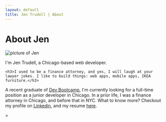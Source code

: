```yaml
---
layout: default
title: Jen Trudell | About
---
```


<div class="post">
	<h1 class="pageTitle">About Jen</h1>
	<img id = "jenpic" src="{{ '/assets/img/jen.jpg' | prepend: site.baseurl }}" alt="picture of Jen">
	<p class="intro">I'm Jen Trudell, a Chicago-based web developer.</p>

	<h3>I used to be a finance attorney, and yes, I will laugh at your lawyer jokes. I like to build things: web apps, mobile apps, IKEA furniture.</h3>
	
  <p>A recent graduate of <a href="http://www.devbootcamp.com" target="_blank">Dev Bootcamp</a>, I'm currently looking for a full-time position as a junior developer in Chicago. In a prior life, I was a finance attorney in Chicago, and before that in NYC. What to know more? Checkout my profile on <a href="http://www.linkedin.com/in/jktrudell" target="_blank">Linkedin</a>, and my resume <a href="/resume.html">here</a>.</p>
</div>
>
